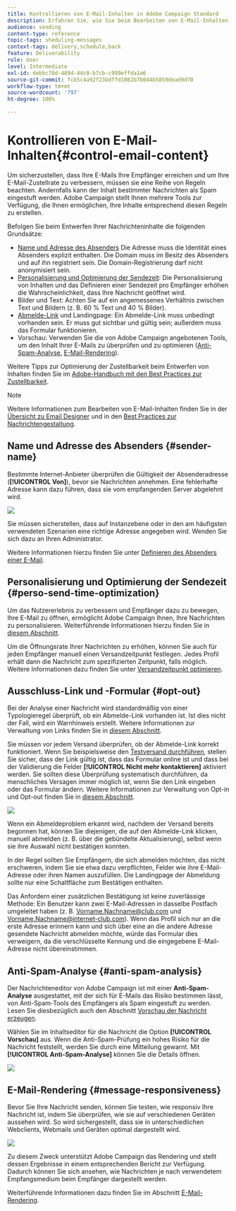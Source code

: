 ```yaml
---
title: Kontrollieren von E-Mail-Inhalten in Adobe Campaign Standard
description: Erfahren Sie, wie Sie beim Bearbeiten von E-Mail-Inhalten die Zustellbarkeit in Adobe Campaign Standard verbessern können.
audience: sending
content-type: reference
topic-tags: sheduling-messages
context-tags: delivery,schedule,back
feature: Deliverability
role: User
level: Intermediate
exl-id: debbc70d-4094-44c0-b7cb-c999effda1a6
source-git-commit: fcb5c4a92f23bdffd1082b7b044b5859dead9d70
workflow-type: tm+mt
source-wordcount: '797'
ht-degree: 100%

---
```


# Kontrollieren von E-Mail-Inhalten{#control-email-content}

<!--TO KEEP because specific to Campaign-->

Um sicherzustellen, dass Ihre E-Mails Ihre Empfänger erreichen und um Ihre E-Mail-Zustellrate zu verbessern, müssen sie eine Reihe von Regeln beachten. Andernfalls kann der Inhalt bestimmter Nachrichten als Spam eingestuft werden. Adobe Campaign stellt Ihnen mehrere Tools zur Verfügung, die Ihnen ermöglichen, Ihre Inhalte entsprechend diesen Regeln zu erstellen.

Befolgen Sie beim Entwerfen Ihrer Nachrichteninhalte die folgenden Grundsätze:

* [Name und Adresse des Absenders](#sender-name) Die Adresse muss die Identität eines Absenders explizit enthalten. Die Domain muss im Besitz des Absenders und auf ihn registriert sein. Die Domain-Registrierung darf nicht anonymisiert sein.
   <!--**Subject**: Avoid excessive capitalization and punctuation, and words that are frequently used by spammers ("Win", "Free", etc.).-->
* [Personalisierung und Optimierung der Sendezeit](#perso-send-time-optimization): Die Personalisierung von Inhalten und das Definieren einer Sendezeit pro Empfänger erhöhen die Wahrscheinlichkeit, dass Ihre Nachricht geöffnet wird.
* Bilder und Text: Achten Sie auf ein angemessenes Verhältnis zwischen Text und Bildern (z. B. 60 % Text und 40 % Bilder).
* [Abmelde-Link](#opt-out) und Landingpage: Ein Abmelde-Link muss unbedingt vorhanden sein. Er muss gut sichtbar und gültig sein; außerdem muss das Formular funktionieren.
* Vorschau: Verwenden Sie die von Adobe Campaign angebotenen Tools, um den Inhalt Ihrer E-Mails zu überprüfen und zu optimieren ([Anti-Spam-Analyse](#anti-spam-analysis), [E-Mail-Rendering](#message-responsiveness)).

Weitere Tipps zur Optimierung der Zustellbarkeit beim Entwerfen von Inhalten finden Sie im [Adobe-Handbuch mit den Best Practices zur Zustellbarkeit](https://experienceleague.adobe.com/docs/deliverability-learn/deliverability-best-practice-guide/content-best-practices-for-optimal-delivery.html?lang=de).

>[!NOTE]
>
>Weitere Informationen zum Bearbeiten von E-Mail-Inhalten finden Sie in der [Übersicht zu Email Designer](../../designing/using/designing-content-in-adobe-campaign.md) und in den [Best Practices zur Nachrichtengestaltung](../../designing/using/designing-content-in-adobe-campaign.md#content-design-best-practices).

## Name und Adresse des Absenders {#sender-name}

Bestimmte Internet-Anbieter überprüfen die Gültigkeit der Absenderadresse (**[!UICONTROL Von]**), bevor sie Nachrichten annehmen. Eine fehlerhafte Adresse kann dazu führen, dass sie vom empfangenden Server abgelehnt wird.

![](assets/delivery_content_edition16.png)

Sie müssen sicherstellen, dass auf Instanzebene oder in den am häufigsten verwendeten Szenarien eine richtige Adresse angegeben wird. Wenden Sie sich dazu an Ihren Administrator.

Weitere Informationen hierzu finden Sie unter [Definieren des Absenders einer E-Mail](../../designing/using/subject-line.md#email-sender).

## Personalisierung und Optimierung der Sendezeit {#perso-send-time-optimization}

Um das Nutzererlebnis zu verbessern und Empfänger dazu zu bewegen, Ihre E-Mail zu öffnen, ermöglicht Adobe Campaign Ihnen, Ihre Nachrichten zu personalisieren. Weiterführende Informationen hierzu finden Sie in [diesem Abschnitt](../../designing/using/personalization.md).

Um die Öffnungsrate Ihrer Nachrichten zu erhöhen, können Sie auch für jeden Empfänger manuell einen Versandzeitpunkt festlegen. Jedes Profil erhält dann die Nachricht zum spezifizierten Zeitpunkt, falls möglich. Weitere Informationen dazu finden Sie unter [Versandzeitpunkt optimieren](../../sending/using/optimizing-the-sending-time.md).

## Ausschluss-Link und -Formular {#opt-out}

Bei der Analyse einer Nachricht wird standardmäßig von einer Typologieregel überprüft, ob ein Abmelde-Link vorhanden ist. Ist dies nicht der Fall, wird ein Warnhinweis erstellt. Weitere Informationen zur Verwaltung von Links finden Sie in [diesem Abschnitt](../../designing/using/links.md).

Sie müssen vor jedem Versand überprüfen, ob der Abmelde-Link korrekt funktioniert. Wenn Sie beispielsweise den [Testversand durchführen](../../sending/using/sending-proofs.md), stellen Sie sicher, dass der Link gültig ist, dass das Formular online ist und dass bei der Validierung die Felder **[!UICONTROL Nicht mehr kontaktieren]** aktiviert werden. Sie sollten diese Überprüfung systematisch durchführen, da menschliches Versagen immer möglich ist, wenn Sie den Link eingeben oder das Formular ändern. Weitere Informationen zur Verwaltung von Opt-in und Opt-out finden Sie in [diesem Abschnitt](../../audiences/using/managing-opt-in-and-opt-out-in-campaign.md).

![](assets/optin_landingpage_3.png)

Wenn ein Abmeldeproblem erkannt wird, nachdem der Versand bereits begonnen hat, können Sie diejenigen, die auf den Abmelde-Link klicken, manuell abmelden (z. B. über die gebündelte Aktualisierung), selbst wenn sie ihre Auswahl nicht bestätigen konnten.

In der Regel sollten Sie Empfängern, die sich abmelden möchten, das nicht erschweren, indem Sie sie etwa dazu verpflichten, Felder wie ihre E-Mail-Adresse oder ihren Namen auszufüllen. Die Landingpage der Abmeldung sollte nur eine Schaltfläche zum Bestätigen enthalten.

Das Anfordern einer zusätzlichen Bestätigung ist keine zuverlässige Methode: Ein Benutzer kann zwei E-Mail-Adressen in dasselbe Postfach umgeleitet haben (z. B. Vorname.Nachname@club.com und Vorname.Nachname@internet-club.com). Wenn das Profil sich nur an die erste Adresse erinnern kann und sich über eine an die andere Adresse gesendete Nachricht abmelden möchte, würde das Formular dies verweigern, da die verschlüsselte Kennung und die eingegebene E-Mail-Adresse nicht übereinstimmen.

## Anti-Spam-Analyse {#anti-spam-analysis}

Der Nachrichteneditor von Adobe Campaign ist mit einer **Anti-Spam-Analyse** ausgestattet, mit der sich für E-Mails das Risiko bestimmen lässt, von Anti-Spam-Tools des Empfängers als Spam eingestuft zu werden. Lesen Sie diesbezüglich auch den Abschnitt [Vorschau der Nachricht erzeugen](../../sending/using/previewing-messages.md).

Wählen Sie im Inhaltseditor für die Nachricht die Option **[!UICONTROL Vorschau]** aus. Wenn die Anti-Spam-Prüfung ein hohes Risiko für die Nachricht feststellt, werden Sie durch eine Mitteilung gewarnt. Mit **[!UICONTROL Anti-Spam-Analyse]** können Sie die Details öffnen.

![](assets/sending_anti-spam_analysis.png)

## E-Mail-Rendering {#message-responsiveness}

Bevor Sie Ihre Nachricht senden, können Sie testen, wie responsiv Ihre Nachricht ist, indem Sie überprüfen, wie sie auf verschiedenen Geräten aussehen wird. So wird sichergestellt, dass sie in unterschiedlichen Webclients, Webmails und Geräten optimal dargestellt wird.

![](assets/inbox_rendering_report_3.png)

Zu diesem Zweck unterstützt Adobe Campaign das Rendering und stellt dessen Ergebnisse in einem entsprechenden Bericht zur Verfügung. Dadurch können Sie sich ansehen, wie Nachrichten je nach verwendetem Empfangsmedium beim Empfänger dargestellt werden.

Weiterführende Informationen dazu finden Sie im Abschnitt [E-Mail-Rendering](../../sending/using/email-rendering.md).
